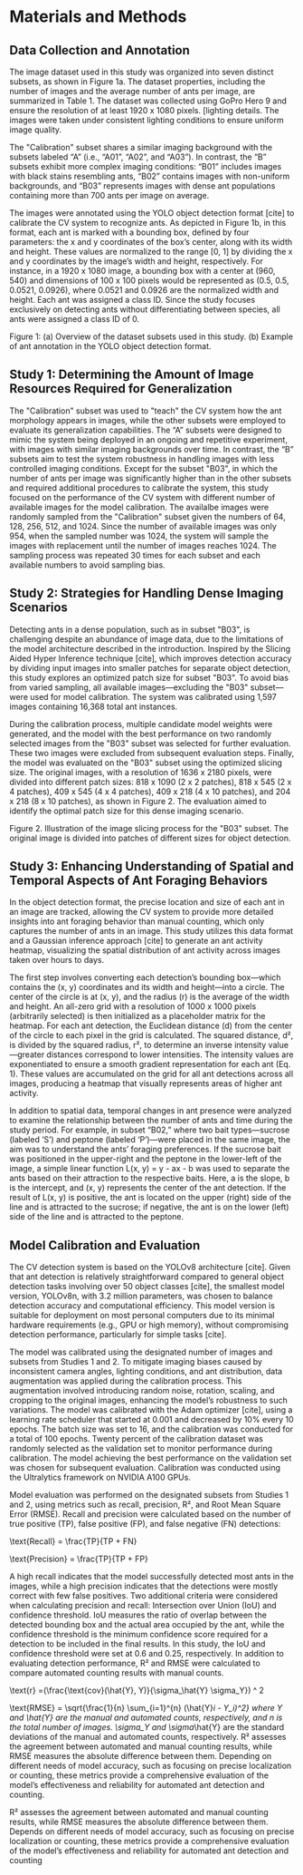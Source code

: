 # Materials and Methods

## Data Collection and Annotation

The image dataset used in this study was organized into seven distinct subsets, as shown in Figure 1a. The dataset properties, including the number of images and the average number of ants per image, are summarized in Table 1. The dataset was collected using GoPro Hero 9 and ensure the resolution of at least 1920 x 1080 pixels. [lighting details. The images were taken under consistent lighting conditions to ensure uniform image quality. 

The "Calibration" subset shares a similar imaging background with the subsets labeled “A” (i.e., “A01”, “A02”, and “A03”). In contrast, the “B” subsets exhibit more complex imaging conditions: “B01” includes images with black stains resembling ants, “B02” contains images with non-uniform backgrounds, and “B03” represents images with dense ant populations containing more than 700 ants per image on average.

The images were annotated using the YOLO object detection format [cite] to calibrate the CV system to recognize ants. As depicted in Figure 1b, in this format, each ant is marked with a bounding box, defined by four parameters: the x and y coordinates of the box’s center, along with its width and height. These values are normalized to the range [0, 1] by dividing the x and y coordinates by the image’s width and height, respectively. For instance, in a 1920 x 1080 image, a bounding box with a center at (960, 540) and dimensions of 100 x 100 pixels would be represented as (0.5, 0.5, 0.0521, 0.0926), where 0.0521 and 0.0926 are the normalized width and height. Each ant was assigned a class ID. Since the study focuses exclusively on detecting ants without differentiating between species, all ants were assigned a class ID of 0.

Figure 1: (a) Overview of the dataset subsets used in this study. (b) Example of ant annotation in the YOLO object detection format.

## Study 1: Determining the Amount of Image Resources Required for Generalization

The "Calibration" subset was used to "teach" the CV system how the ant morphology appears in images, while the other subsets were employed to evaluate its generalization capabilities. The “A” subsets were designed to mimic the system being deployed in an ongoing and repetitive experiment, with images with similar imaging backgrounds over time. In contrast, the “B” subsets aim to test the system robustness in handling images with less controlled imaging conditions. Except for the subset "B03", in which the number of ants per image was significantly higher than in the other subsets and required additional procedures to calibrate the system, this study focused on the performance of the CV system with different number of available images for the model calibration. The availalbe images were randomly sampled from the "Calibration" subset given the numbers of 64, 128, 256, 512, and 1024. Since the number of available images was only 954, when the sampled number was 1024, the system will sample the images with replacement until the number of images reaches 1024. The sampling process was repeated 30 times for each subset and each available numbers to avoid sampling bias. 


## Study 2: Strategies for Handling Dense Imaging Scenarios

Detecting ants in a dense population, such as in subset "B03", is challenging despite an abundance of image data, due to the limitations of the model architecture described in the introduction. Inspired by the Slicing Aided Hyper Inference technique [cite], which improves detection accuracy by dividing input images into smaller patches for separate object detection, this study explores an optimized patch size for subset "B03". To avoid bias from varied sampling, all available images—excluding the "B03" subset—were used for model calibration. The system was calibrated using 1,597 images containing 16,368 total ant instances.

During the calibration process, multiple candidate model weights were generated, and the model with the best performance on two randomly selected images from the "B03" subset was selected for further evaluation. These two images were excluded from subsequent evaluation steps. Finally, the model was evaluated on the "B03" subset using the optimized slicing size. The original images, with a resolution of 1636 x 2180 pixels, were divided into different patch sizes: 818 x 1090 (2 x 2 patches), 818 x 545 (2 x 4 patches), 409 x 545 (4 x 4 patches), 409 x 218 (4 x 10 patches), and 204 x 218 (8 x 10 patches), as shown in Figure 2. The evaluation aimed to identify the optimal patch size for this dense imaging scenario.

Figure 2. Illustration of the image slicing process for the "B03" subset. The original image is divided into patches of different sizes for object detection.

## Study 3: Enhancing Understanding of Spatial and Temporal Aspects of Ant Foraging Behaviors

In the object detection format, the precise location and size of each ant in an image are tracked, allowing the CV system to provide more detailed insights into ant foraging behavior than manual counting, which only captures the number of ants in an image. This study utilizes this data format and a Gaussian inference approach [cite] to generate an ant activity heatmap, visualizing the spatial distribution of ant activity across images taken over hours to days.

The first step involves converting each detection’s bounding box—which contains the (x, y) coordinates and its width and height—into a circle. The center of the circle is at (x, y), and the radius (r) is the average of the width and height. An all-zero grid with a resolution of 1000 x 1000 pixels (arbitrarily selected) is then initialized as a placeholder matrix for the heatmap. For each ant detection, the Euclidean distance (d) from the center of the circle to each pixel in the grid is calculated. The squared distance, d², is divided by the squared radius, r², to determine an inverse intensity value—greater distances correspond to lower intensities. The intensity values are exponentiated to ensure a smooth gradient representation for each ant (Eq. 1). These values are accumulated on the grid for all ant detections across all images, producing a heatmap that visually represents areas of higher ant activity.

In addition to spatial data, temporal changes in ant presence were analyzed to examine the relationship between the number of ants and time during the study period. For example, in subset “B02,” where two bait types—sucrose (labeled ‘S’) and peptone (labeled ‘P’)—were placed in the same image, the aim was to understand the ants’ foraging preferences. If the sucrose bait was positioned in the upper-right and the peptone in the lower-left of the image, a simple linear function L(x, y) = y - ax - b was used to separate the ants based on their attraction to the respective baits. Here, a is the slope, b is the intercept, and (x, y) represents the center of the ant detection. If the result of L(x, y) is positive, the ant is located on the upper (right) side of the line and is attracted to the sucrose; if negative, the ant is on the lower (left) side of the line and is attracted to the peptone.

## Model Calibration and Evaluation

The CV detection system is based on the YOLOv8 architecture [cite]. Given that ant detection is relatively straightforward compared to general object detection tasks involving over 50 object classes [cite], the smallest model version, YOLOv8n, with 3.2 million parameters, was chosen to balance detection accuracy and computational efficiency. This model version is suitable for deployment on most personal computers due to its minimal hardware requirements (e.g., GPU or high memory), without compromising detection performance, particularly for simple tasks [cite].

The model was calibrated using the designated number of images and subsets from Studies 1 and 2. To mitigate imaging biases caused by inconsistent camera angles, lighting conditions, and ant distribution, data augmentation was applied during the calibration process. This augmentation involved introducing random noise, rotation, scaling, and cropping to the original images, enhancing the model’s robustness to such variations. The model was calibrated with the Adam optimizer [cite], using a learning rate scheduler that started at 0.001 and decreased by 10% every 10 epochs. The batch size was set to 16, and the calibration was conducted for a total of 100 epochs. Twenty percent of the calibration dataset was randomly selected as the validation set to monitor performance during calibration. The model achieving the best performance on the validation set was chosen for subsequent evaluation. Calibration was conducted using the Ultralytics framework on NVIDIA A100 GPUs.

Model evaluation was performed on the designated subsets from Studies 1 and 2, using metrics such as recall, precision, R², and Root Mean Square Error (RMSE). Recall and precision were calculated based on the number of true positive (TP), false positive (FP), and false negative (FN) detections:


\text{Recall} = \frac{TP}{TP + FN}

\text{Precision} = \frac{TP}{TP + FP}


A high recall indicates that the model successfully detected most ants in the images, while a high precision indicates that the detections were mostly correct with few false positives. Two additional criteria were considered when calculating precision and recall: Intersection over Union (IoU) and confidence threshold. IoU measures the ratio of overlap between the detected bounding box and the actual area occupied by the ant, while the confidence threshold is the minimum confidence score required for a detection to be included in the final results. In this study, the IoU and confidence threshold were set at 0.6 and 0.25, respectively. In addition to evaluating detection performance, R² and RMSE were calculated to compare automated counting results with manual counts. 

\text{r} =(\frac{\text{cov}(\hat{Y}, Y)}{\sigma_\hat{Y} \sigma_Y}) ^ 2

\text{RMSE} = \sqrt{\frac{1}{n} \sum_{i=1}^{n} (\hat{Y}_i - Y_i)^2}
where Y and \hat{Y} are the manual and automated counts, respectively, and n is the total number of images. \sigma_Y and \sigma_\hat{Y} are the standard deviations of the manual and automated counts, respectively. R² assesses the agreement between automated and manual counting results, while RMSE measures the absolute difference between them. Depending on different needs of model accuracy, such as focusing on precise localization or counting, these metrics provide a comprehensive evaluation of the model’s effectiveness and reliability for automated ant detection and counting.

R² assesses the agreement between automated and manual counting results, while RMSE measures the absolute difference between them. Depends on different needs of model accuracy, such as focusing on precise localization or counting, these metrics provide a comprehensive evaluation of the model’s effectiveness and reliability for automated ant detection and counting